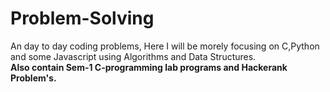 <h1>Problem-Solving</h1>
<p>An day to day coding problems, Here I will be morely focusing on C,Python and some Javascript using Algorithms and Data Structures.
<b><l><br>Also contain Sem-1 C-programming lab programs and 
<b><l>Hackerank Problem's.
<br>
 

